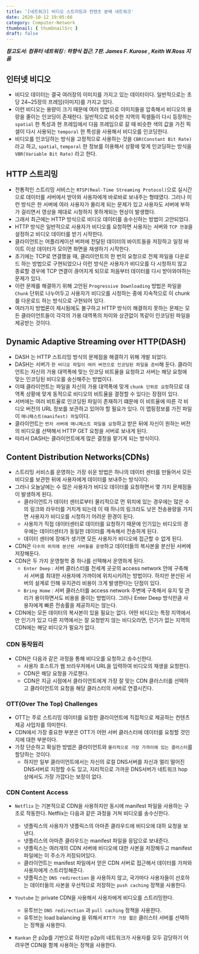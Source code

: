 ```yaml
---
title: '[네트워크] 비디오 스트리밍과 컨텐츠 분배 네트워크'
date: 2020-10-12 19:05:66
category: Computer-Network
thumbnail: { thumbnailSrc }
draft: false
---
```


_**참고도서: 컴퓨터 네트워킹 : 하향식 접근. 7판. James F. Kurose , Keith W.Ross 지음**_

## 인터넷 비디오

- 비디오 데이터는 결국 여러장의 이미지를 가지고 있는 데이터이다. 일반적으로는 초당 24~25장의 프레임(이미지)를 가지고 있다.
- 이런 비디오는 용량이 크기 때문에 여러 방법으로 이미지들을 압축해서 비디오의 용량을 줄이는 인코딩이 존재한다. 일반적으로 비슷한 지역의 픽셀들이 다시 등장하는 `spatial` 한 특성과 현 프레임에서 다음 프레임으로 갈 때 비슷한 색의 값을 가진 픽셀이 다시 사용되는 `temporal` 한 특성을 사용해서 비디오를 인코딩한다.
- 비디오를 인코딩하는 방식을 고정적으로 사용하는 것을 `CBR(Constant Bit Rate)` 라고 하고, `spatial`, `temporal` 한 정보를 이용해서 상황에 맞게 인코딩하는 방식을 `VBR(Variable Bit Rate)` 라고 한다.

## HTTP 스트리밍

- 전통적인 스트리밍 서비스는 `RTSP(Real-Time Streaming Protocol)`으로 실시간으로 데이터를 서버에서 받아와 사용자에게 바로바로 보내주는 형태였다. 그러나 이런 방식은 한 서버에 여러 사용자가 몰리게 되는 문제가 있고 사용자도 서버에 부하가 걸리면서 영상을 제대로 시청하지 못하게되는 현상이 발생했다.
- 그래서 최근에는 HTTP 방식으로 비디오 데이터를 송수신하는 방법이 고안되었다.
- HTTP 방식은 일반적으로 사용자가 비디오를 요청하면 사용자는 서버와 `TCP 연결`을 설정하고 비디오 데이터를 받기 시작한다.
- 클라이언트는 어플리케이션 버퍼에 전달된 데이터의 바이트들을 저장하고 일정 바이트 이상 데이터가 모이면 화면을 재생하기 시작한다.
- 초기에는 TCP로 연결했을 때, 클리이언트의 한 번의 요청으로 전체 파일을 다운로드 하는 방법으로 구현되었으나 이런 방식은 사용자가 비디오를 다 시청하지 않고 종료할 경우에 TCP 연결이 끊어지게 되므로 처음부터 데이터를 다시 받아와야하는 문제가 있다.
- 이런 문제를 해결하기 위해 고안된 `Progressive Downloading` 방법은 파일을 `Chunk` 단위로 나누어두고 사용자가 비디오를 시청하는 중에 지속적으로 이 chunk를 다운로드 하는 방식으로 구현되어 있다.
- 여러가지 방법론이 제시됨에도 불구하고 HTTP 방식이 해결하지 못하는 문제는 모든 클라이언트들이 각각의 가용 대역폭의 차이와 상관없이 똑같이 인코딩된 파일을 제공받는 것이다.

## Dynamic Adaptive Streaming over HTTP(DASH)

- DASH 는 HTTP 스트리밍 방식의 문제점을 해결하기 위해 개발 되었다.
- DASH는 서버가 `한 비디오 파일이 여러 버전으로 인코딩된 파일을 준비`해 둔다. 클라이언트는 자신의 가용 대역폭에 맞는 인코딩 비트율을 요청하고 서버는 해당 요청에 맞는 인코딩된 비디오를 송신해주는 방법이다.
- 이때 클라이언트는 파일을 자신의 가용 대역폭에 맞게 `chunk 단위로 요청`하므로 대역폭 상황에 맞게 동적으로 비디오의 비트율을 결정할 수 있다는 장점이 있다.
- 서버에는 여러 비트율로 인코딩된 파일이 존재하기 떄문에 이 비트율에 따른 각 비디오 버전의 URL 정보를 보관하고 있어야 할 필요가 있다. 이 맵핑정보를 가진 파일이 `매니패스트(manifest) 파일`이다.
- 클라이언트는 `먼저 서버에 매니페스트 파일을 요청`하고 받은 뒤에 자신이 원하는 버전의 비디오를 선택해서 HTTP GET 요청을 서버로 보내게 된다.
- 따라서 DASH는 클라이언트에게 많은 결정을 맡기게 되는 방식이다.

## Content Distribution Networks(CDNs)

- 스트리밍 서비스를 운영하는 가장 쉬운 방법은 하나의 데이터 센터를 만들어서 모든 비디오를 보관한 뒤에 사용자에게 데이터를 보내주는 방식이다.
- 그러나 오늘날에는 수 많은 사용자가 비디오 데이터를 요청하면서 몇 가지 문제점들이 발생하게 된다.
  - 클라이언트가 데이터 센터로부터 물리적으로 먼 위치에 있는 경우에는 많은 수의 링크와 라우터를 거치게 되는데 이 때 하나의 링크라도 낮은 전송용량을 가지면 사용자가 비디오를 시청하기 어려운 환경이 된다.
  - 사용자가 직접 데이터센터로 데이터를 요청하기 때문에 인기있는 비디오의 경우에는 데이터센터가 동일한 데이터를 계속해서 전송하게 된다.
  - 데이터 센터에 장애가 생기면 모든 사용자가 비디오에 접근할 수 없게 된다.
- CDN은 `다수의 위치에 분산된 서버들을 운영`하고 데이터들의 복사본을 분산된 서버에 저장해둔다.
- CDN은 두 가지 운영철학 중 하나를 선택해서 운영하게 된다.
  - `Enter Deep` : 서버 클러스터를 전세계 곳곳의 access network 안에 구축해서 서버를 최대한 사용자에 가까이에 위치시키려는 방법이다. 하지만 분산된 서버의 설계로 인해 유지관리 비용이 크게 발생한다는 단점이 있다.
  - `Bring Home` : 서버 클러스터를 access network 주변에 구축해서 유지 및 관리가 용이하면서도 비용을 줄이는 방법이다. 그러나 Enter Deep 방식만큼 사용자에게 빠른 전송률을 제공하지는 않는다.
- CDN에는 모든 데이터의 복사본이 있을 필요는 없다. 어떤 비디오는 특정 지역에서만 인기가 있고 다른 지역에서는 잘 요청받지 않는 비디오라면, 인기가 없는 지역의 CDN에는 해당 비디오가 필요가 없다.

### CDN 동작원리

- CDN은 다음과 같은 과정을 통해 비디오를 요청하고 송수신한다.
  - 사용자 호스트가 웹 브라우저에서 URL을 입력하여 비디오의 재생을 요청한다.
  - CDN은 해당 요청을 가로챈다.
  - CDN은 지금 시점에서 클라이언트에게 가장 잘 맞는 CDN 클러스터를 선택하고 클라이언트의 요청을 해당 클러스터의 서버로 연결시킨다.

### OTT(Over The Top) Challenges

- OTT는 주로 스트리밍 데이터를 요청한 클라이언트에 직접적으로 제공하는 컨텐츠 제공 사업자를 의미한다.
- CDN에서 가장 중요한 부분은 OTT가 어떤 서버 클러스터에 데이터를 요청할 것인지에 대한 부분이다.
- 가장 단순하고 확실한 방법은 클라이언트와 `물리적으로 가장 가까이에 있는 클러스터`를 할당하는 것이다.
  - 하지만 일부 클라이언트에서는 자신의 로컬 DNS서버를 자신과 멀리 떨어진 DNS서버로 지정할 수도 있고, 지리적으로 가까운 DNS서버가 네트워크 hop 상에서도 가장 가깝다는 보장이 없다.

### CDN Content Access

- `Netflix` 는 기본적으로 CDN을 사용하지만 동시에 manifest 파일을 사용하는 구조로 작동한다. Netflix는 다음과 같은 과정을 거쳐 비디오를 송수신한다.

  - 넷플릭스의 사용자가 넷플릭스의 아마존 클라우드에 비디오에 대하 요청을 보낸다.
  - 넷플리스의 아마존 클라우드는 manifest 파일을 응답으로 보내준다.
  - 넷플릭스는 여러개의 CDN 서버에 비디오에 대한 사본을 저장해두고 manifest 파일에는 이 주소가 저장되어있다.
  - 클라이언트는 manifest 파일에서 얻은 CDN 서버로 접근해서 데이터를 가져와 사용자에게 스트리밍해준다.
  - 넷플릭스는 `DNS redirection` 을 사용하지 않고, 국가마다 사용자들이 선호하는 데이터들의 사본을 우선적으로 저장하는 `push caching` 정책을 사용한다.

- `Youtube` 는 private CDN을 사용해서 사용자에게 비디오를 스트리밍한다.

  - 유투브는 `DNS redirection` 과 `pull caching` 정책을 사용한다.
  - 유투브는 load balancing 을 위해서 `RTT가 가장 짧은` 클러스터 서버를 선택하는 정책을 사용한다.

- `Kankan` 은 p2p를 기반으로 하지만 p2p의 네트워크가 사용자를 모두 감당하기 어려우면 CDN을 함께 사용하는 정책을 사용한다.

